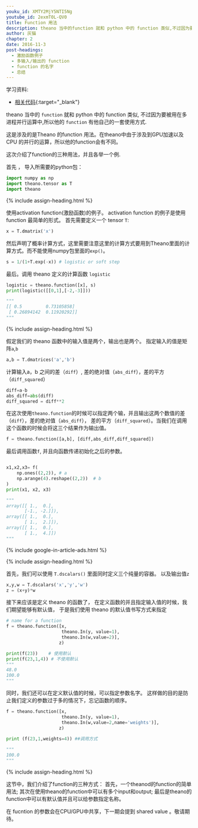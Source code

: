 ```yaml
---
youku_id: XMTY2MjY5NTI5Ng
youtube_id: 2exmT0L-QV0
title: Function 用法
description: theano 当中的function 就和 python 中的 function 类似,不过因为要被用在多进程并行运算中,所以他的 function 有他自己的一套使用方式.
author: 灰猫
chapter: 2
date: 2016-11-3
post-headings:
  - 激励函数例子
  - 多输入/输出的 function
  - function 的名字
  - 总结
---
```



学习资料:
  * [相关代码](https://github.com/MorvanZhou/tutorials/blob/master/theanoTUT/theano5_function.py){:target="_blank"}

theano 当中的 `function` 就和 python 中的 function 类似, 不过因为要被用在多进程并行运算中,所以他的 `function` 有他自己的一套使用方式.
  

这是涉及的是Theano 的function 用法。在theano中由于涉及到GPU加速以及CPU 的并行的运算，所以他的function会有不同。

这次介绍了function的三种用法，并且各举一个例.


首先 ， 导入所需要的python包：

```python
import numpy as np
import theano.tensor as T
import theano
```

{% include assign-heading.html %}


使用activation function(激励函数)的例子。
activation function 的例子是使用 function 最简单的形式。
首先需要定义一个 tensor `T`:

```python
x = T.dmatrix('x')
```

然后声明了概率计算方式，这里需要注意这里的计算方式要用到Theano里面的计算方式。而不能使用numpy包里面的`exp()`。

```python
s = 1/(1+T.exp(-x)) # logistic or soft step 
```

最后。调用 theano 定义的计算函数 `logistic`

```python
logistic = theano.function([x], s)
print(logistic([[0,1],[-2,-3]]))

"""
[[ 0.5         0.73105858]
 [ 0.26894142  0.11920292]]
"""
```

{% include assign-heading.html %}


假定我们的 theano 函数中的输入值是两个，输出也是两个。
指定输入的值是矩阵`a`,`b`

```python
a,b = T.dmatrices('a','b')
```

计算输入a，b 之间的差（`diff`）, 差的绝对值（`abs_diff`），差的平方（`diff_squared`）

```python
diff=a-b
abs_diff=abs(diff)
diff_squared = diff**2
```

在这次使用`theano.function`的时候可以指定两个输，并且输出这两个数值的差（`diff`），差的绝对值（`abs_diff`），
差的平方（`diff_squared`）。当我们在调用这个函数的时候会将这三个结果作为输出值。

```python 
f = theano.function([a,b], [diff,abs_diff,diff_squared])
```

最后调用函数`f`, 并且向函数传递初始化之后的参数。

```python

x1,x2,x3= f(
    np.ones((2,2)), # a
    np.arange(4).reshape((2,2))  # b
)
print(x1, x2, x3)

"""
array([[ 1.,  0.],
       [-1., -2.]]),
array([[ 1.,  0.],
       [ 1.,  2.]]),
array([[ 1.,  0.],
       [ 1.,  4.]])   
"""
```


{% include google-in-article-ads.html %}

{% include assign-heading.html %}

首先，我们可以使用 `T.dscalars()` 里面同时定义三个纯量的容器。 以及输出值`z`

```python
x,y,w = T.dscalars('x','y','w')
z = (x+y)*w
```


接下来应该是定义 theano 的函数了， 在定义函数的并且指定输入值的时候，我们期望能够有默认值，
于是我们使用 theano 的默认值书写方式来指定

```python
# name for a function
f = theano.function([x,
                     theano.In(y, value=1),
                     theano.In(w,value=2)],
                    z)

print(f(23))    # 使用默认
print(f(23,1,4)) # 不使用默认
"""
48.0
100.0
"""
```

同时，我们还可以在定义默认值的时候，可以指定参数名字。
这样做的目的是防止我们定义的参数过于多的情况下，忘记函数的顺序。

```python
f = theano.function([x,
                     theano.In(y, value=1),
                     theano.In(w,value=2,name='weights')],
                    z)
                    
print (f(23,1,weights=4)) ##调用方式

"""
100.0
"""
```


{% include assign-heading.html %}

这节中，我们介绍了function的三种方式：
首先，一个theanod的function的简单用法;
其次在使用theano的function中可以有多个input和output;
最后是theano的function中可以有默认值并且可以给参数指定名称。

在 fucntion 的参数会在CPU/GPU中共享，下一期会提到 shared value 。敬请期待。

















